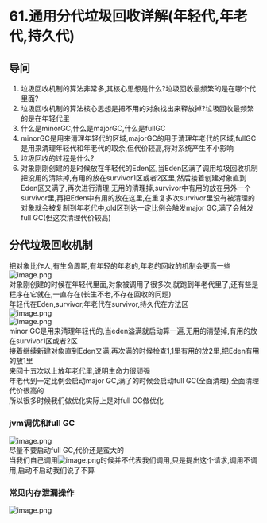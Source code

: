 # 61.通用分代垃圾回收详解(年轻代,年老代,持久代)

<a name="0mXV2"></a>
## 导问
1. 垃圾回收机制的算法非常多,其核心思想是什么?垃圾回收最频繁的是在哪个代里面?
  1. 垃圾回收机制的算法核心思想是把不用的对象找出来释放掉?垃圾回收最频繁的是在年轻代里
2. 什么是minorGC,什么是majorGC,什么是fullGC
  1. minorGC是用来清理年轻代的区域,majorGC的用于清理年老代的区域,fullGC是用来清理年轻代和年老代的取余,但代价较高,将对系统产生不小影响
3. 垃圾回收的过程是什么?
  1. 对象刚刚创建的是时候放在年轻代的Eden区,当Eden区满了调用垃圾回收机制把没用的清除掉,有用的放在survivor1区或者2区里,然后接着创建对象直到Eden区又满了,再次进行清理,无用的清理掉,survivor中有用的放在另外一个survivor里,再把Eden中有用的放在这里,在重复多次survivor里没有被清理的对象就会被复制到年老代中,old区到达一定比例会触发major GC,满了会触发full GC(但这次清理代价较高)

<a name="WySMp"></a>
## 分代垃圾回收机制
把对象比作人,有生命周期,有年轻的年老的,年老的回收的机制会更高一些<br />![image.png](https://cdn.nlark.com/yuque/0/2019/png/349894/1559197049053-7b04e32c-60c8-4b14-bfbb-3edf0b985d8f.png#align=left&display=inline&height=80&name=image.png&originHeight=80&originWidth=513&size=63247&status=done&width=513)<br />对象刚创建的时候在年轻代里面,对象被调用了很多次,就跑到年老代里了,还有些是程序在它就在,一直存在(长生不老,不存在回收的问题)<br />年轻代在Eden,survivor,年老代在survivor,持久代在方法区<br />![image.png](https://cdn.nlark.com/yuque/0/2019/png/349894/1559197292588-60fd72a6-8ba3-4ea5-b02c-c32f25024561.png#align=left&display=inline&height=257&name=image.png&originHeight=257&originWidth=495&size=87617&status=done&width=495)<br />![image.png](https://cdn.nlark.com/yuque/0/2019/png/349894/1559197365825-c99f3f59-99ee-49a9-b3b0-1d57c9a2b74f.png#align=left&display=inline&height=389&name=image.png&originHeight=389&originWidth=516&size=177633&status=done&width=516)<br />minor GC是用来清理年轻代的,当eden溢满就启动算一遍,无用的清楚掉,有用的放在survivor1区或者2区<br />接着继续新建对象直到Eden又满,再次满的时候检查1,1里有用的放2里,把Eden有用的放1里<br />来回十五次以上放年老代里,说明生命力很顽强<br />年老代到一定比例会启动major GC,满了的时候会启动full GC(全面清理),全面清理代价很高的<br />所以很多时候我们做优化实际上是对full GC做优化

<a name="3v9ye"></a>
### jvm调优和full GC
![image.png](https://cdn.nlark.com/yuque/0/2019/png/349894/1559197946861-d83ec43e-48d0-40f0-bf23-1f28b2852526.png#align=left&display=inline&height=135&name=image.png&originHeight=135&originWidth=515&size=62774&status=done&width=515)<br />尽量不要启动full GC,代价还是蛮大的<br />当我们自己调用![image.png](https://cdn.nlark.com/yuque/0/2019/png/349894/1559197990234-37d6307f-c99d-40c6-a7be-24f3fe8952b3.png#align=left&display=inline&height=17&name=image.png&originHeight=17&originWidth=86&size=3262&status=done&width=86)时候并不代表我们调用,只是提出这个请求,调用不调用,启动不启动我们说了不算

<a name="txsMF"></a>
### 常见内存泄漏操作
![image.png](https://cdn.nlark.com/yuque/0/2019/png/349894/1559198099516-8d4d5ec9-6879-4087-8fcb-3ef04b0fab94.png#align=left&display=inline&height=544&name=image.png&originHeight=544&originWidth=533&size=249740&status=done&width=533)

